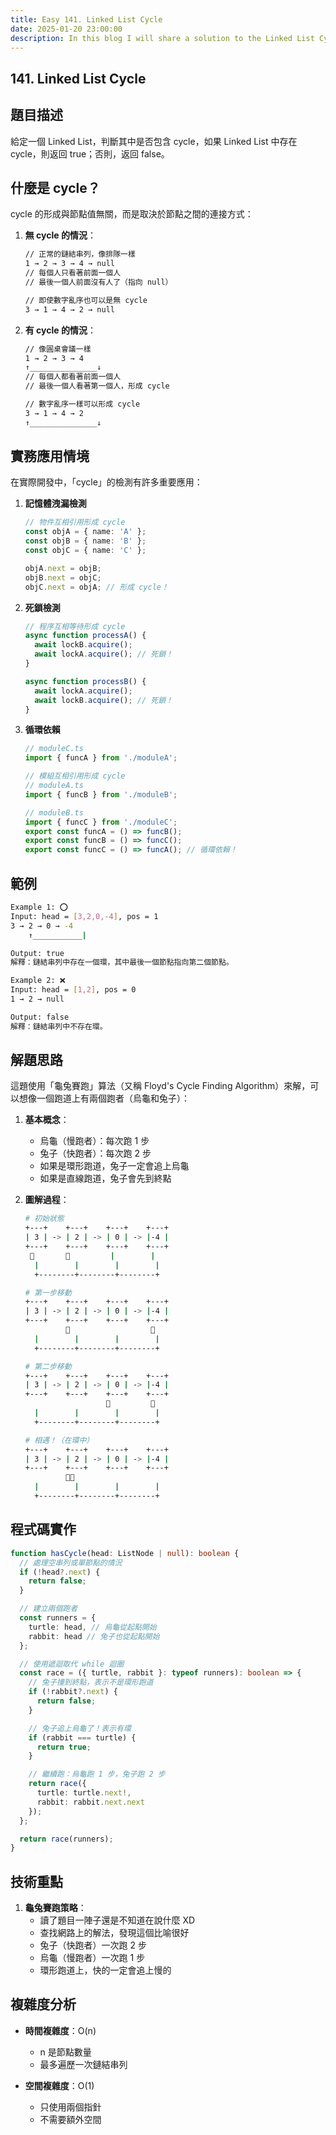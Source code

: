 ```yaml
---
title: Easy 141. Linked List Cycle
date: 2025-01-20 23:00:00
description: In this blog I will share a solution to the Linked List Cycle problem
---
```


## 141. Linked List Cycle

## 題目描述

給定一個 Linked List，判斷其中是否包含 cycle，如果 Linked List 中存在 cycle，則返回 true；否則，返回 false。

## 什麼是 cycle？

cycle 的形成與節點值無關，而是取決於節點之間的連接方式：

1. **無 cycle 的情況**：

   ```bash
   // 正常的鏈結串列，像排隊一樣
   1 → 2 → 3 → 4 → null
   // 每個人只看著前面一個人
   // 最後一個人前面沒有人了（指向 null）

   // 即使數字亂序也可以是無 cycle
   3 → 1 → 4 → 2 → null
   ```

2. **有 cycle 的情況**：

   ```bash
   // 像圓桌會議一樣
   1 → 2 → 3 → 4
   ↑_______________↓
   // 每個人都看著前面一個人
   // 最後一個人看著第一個人，形成 cycle

   // 數字亂序一樣可以形成 cycle
   3 → 1 → 4 → 2
   ↑_______________↓
   ```

## 實務應用情境

在實際開發中，「cycle」的檢測有許多重要應用：

1. **記憶體洩漏檢測**

   ```typescript
   // 物件互相引用形成 cycle
   const objA = { name: 'A' };
   const objB = { name: 'B' };
   const objC = { name: 'C' };

   objA.next = objB;
   objB.next = objC;
   objC.next = objA; // 形成 cycle！
   ```

2. **死鎖檢測**

   ```typescript
   // 程序互相等待形成 cycle
   async function processA() {
     await lockB.acquire();
     await lockA.acquire(); // 死鎖！
   }

   async function processB() {
     await lockA.acquire();
     await lockB.acquire(); // 死鎖！
   }
   ```

3. **循環依賴**

   ```typescript
   // moduleC.ts
   import { funcA } from './moduleA';

   // 模組互相引用形成 cycle
   // moduleA.ts
   import { funcB } from './moduleB';

   // moduleB.ts
   import { funcC } from './moduleC';
   export const funcA = () => funcB();
   export const funcB = () => funcC();
   export const funcC = () => funcA(); // 循環依賴！
   ```

## 範例

```bash
Example 1: ⭕
Input: head = [3,2,0,-4], pos = 1
3 → 2 → 0 → -4
    ↑___________|

Output: true
解釋：鏈結串列中存在一個環，其中最後一個節點指向第二個節點。

Example 2: ❌
Input: head = [1,2], pos = 0
1 → 2 → null

Output: false
解釋：鏈結串列中不存在環。
```

## 解題思路

這題使用「龜兔賽跑」算法（又稱 Floyd's Cycle Finding Algorithm）來解，可以想像一個跑道上有兩個跑者（烏龜和兔子）：

1. **基本概念**：
   - 烏龜（慢跑者）：每次跑 1 步
   - 兔子（快跑者）：每次跑 2 步
   - 如果是環形跑道，兔子一定會追上烏龜
   - 如果是直線跑道，兔子會先到終點

2. **圖解過程**：

     ```bash
     # 初始狀態
     +---+    +---+    +---+    +---+
     | 3 | -> | 2 | -> | 0 | -> |-4 |
     +---+    +---+    +---+    +---+
      🐰       🐢         |        |
       |        |        |        |
       +--------+--------+--------+

     # 第一步移動
     +---+    +---+    +---+    +---+
     | 3 | -> | 2 | -> | 0 | -> |-4 |
     +---+    +---+    +---+    +---+
              🐰                  🐢
       |        |        |        |
       +--------+--------+--------+

     # 第二步移動
     +---+    +---+    +---+    +---+
     | 3 | -> | 2 | -> | 0 | -> |-4 |
     +---+    +---+    +---+    +---+
                       🐰         🐢
       |        |        |        |
       +--------+--------+--------+

     # 相遇！（在環中）
     +---+    +---+    +---+    +---+
     | 3 | -> | 2 | -> | 0 | -> |-4 |
     +---+    +---+    +---+    +---+
              🐢🐰
       |        |        |        |
       +--------+--------+--------+
     ```

## 程式碼實作

```typescript
function hasCycle(head: ListNode | null): boolean {
  // 處理空串列或單節點的情況
  if (!head?.next) {
    return false;
  }

  // 建立兩個跑者
  const runners = {
    turtle: head, // 烏龜從起點開始
    rabbit: head // 兔子也從起點開始
  };

  // 使用遞迴取代 while 迴圈
  const race = ({ turtle, rabbit }: typeof runners): boolean => {
    // 兔子撞到終點，表示不是環形跑道
    if (!rabbit?.next) {
      return false;
    }

    // 兔子追上烏龜了！表示有環
    if (rabbit === turtle) {
      return true;
    }

    // 繼續跑：烏龜跑 1 步，兔子跑 2 步
    return race({
      turtle: turtle.next!,
      rabbit: rabbit.next.next
    });
  };

  return race(runners);
}
```

## 技術重點

1. **龜兔賽跑策略**：
   - 讀了題目一陣子還是不知道在說什麼 XD
   - 查找網路上的解法，發現這個比喻很好
   - 兔子（快跑者）一次跑 2 步
   - 烏龜（慢跑者）一次跑 1 步
   - 環形跑道上，快的一定會追上慢的

## 複雜度分析

- **時間複雜度**：O(n)
  - n 是節點數量
  - 最多遍歷一次鏈結串列

- **空間複雜度**：O(1)
  - 只使用兩個指針
  - 不需要額外空間
